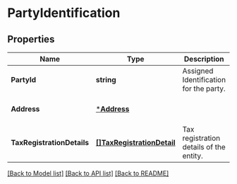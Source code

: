 # PartyIdentification

## Properties
Name | Type | Description | Notes
------------ | ------------- | ------------- | -------------
**PartyId** | **string** | Assigned Identification for the party. | [default to null]
**Address** | [***Address**](Address.md) |  | [optional] [default to null]
**TaxRegistrationDetails** | [**[]TaxRegistrationDetail**](TaxRegistrationDetail.md) | Tax registration details of the entity. | [optional] [default to null]

[[Back to Model list]](../README.md#documentation-for-models) [[Back to API list]](../README.md#documentation-for-api-endpoints) [[Back to README]](../README.md)

